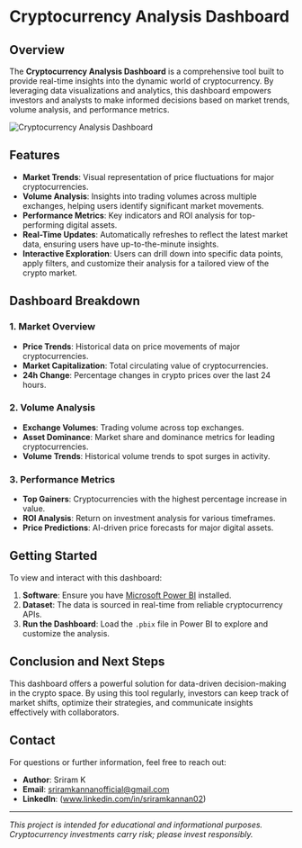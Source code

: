 # Cryptocurrency Analysis Dashboard

## Overview
The **Cryptocurrency Analysis Dashboard** is a comprehensive tool built to provide real-time insights into the dynamic world of cryptocurrency. By leveraging data visualizations and analytics, this dashboard empowers investors and analysts to make informed decisions based on market trends, volume analysis, and performance metrics.

![Cryptocurrency Analysis Dashboard](./Screenshot%202024-11-08%20082311.png)

## Features
- **Market Trends**: Visual representation of price fluctuations for major cryptocurrencies.
- **Volume Analysis**: Insights into trading volumes across multiple exchanges, helping users identify significant market movements.
- **Performance Metrics**: Key indicators and ROI analysis for top-performing digital assets.
- **Real-Time Updates**: Automatically refreshes to reflect the latest market data, ensuring users have up-to-the-minute insights.
- **Interactive Exploration**: Users can drill down into specific data points, apply filters, and customize their analysis for a tailored view of the crypto market.

## Dashboard Breakdown

### 1. Market Overview
   - **Price Trends**: Historical data on price movements of major cryptocurrencies.
   - **Market Capitalization**: Total circulating value of cryptocurrencies.
   - **24h Change**: Percentage changes in crypto prices over the last 24 hours.

### 2. Volume Analysis
   - **Exchange Volumes**: Trading volume across top exchanges.
   - **Asset Dominance**: Market share and dominance metrics for leading cryptocurrencies.
   - **Volume Trends**: Historical volume trends to spot surges in activity.

### 3. Performance Metrics
   - **Top Gainers**: Cryptocurrencies with the highest percentage increase in value.
   - **ROI Analysis**: Return on investment analysis for various timeframes.
   - **Price Predictions**: AI-driven price forecasts for major digital assets.

## Getting Started
To view and interact with this dashboard:
1. **Software**: Ensure you have [Microsoft Power BI](https://powerbi.microsoft.com/) installed.
2. **Dataset**: The data is sourced in real-time from reliable cryptocurrency APIs.
3. **Run the Dashboard**: Load the `.pbix` file in Power BI to explore and customize the analysis.

## Conclusion and Next Steps
This dashboard offers a powerful solution for data-driven decision-making in the crypto space. By using this tool regularly, investors can keep track of market shifts, optimize their strategies, and communicate insights effectively with collaborators.

## Contact
For questions or further information, feel free to reach out:

- **Author**: Sriram K
- **Email**: sriramkannanofficial@gmail.com
- **LinkedIn**: (www.linkedin.com/in/sriramkannan02)

---

*This project is intended for educational and informational purposes. Cryptocurrency investments carry risk; please invest responsibly.*
